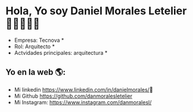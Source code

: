 # Hola, Yo soy Daniel Morales Letelier  👋👨‍💻👩‍💻

* Empresa: Tecnova *
* Rol: Arquitecto *
* Actvidades principales: arquitectura *


## Yo en la web 🌎:
- Mi linkedin <a href="<>">https://www.linkedin.com/in/danielmorales/</a>💼
- Mi Github <a href="<>">https://github.com/danmoralesletelier</a>
- Mi Instagram: <a href="<>">https://www.instagram.com/danmoralesl/</a>
